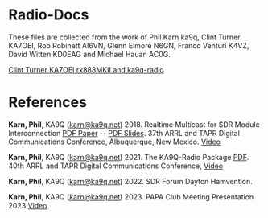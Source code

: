 # Radio-Docs

These files are collected from the work of Phil Karn ka9q, Clint Turner KA7OEI, Rob Robinett AI6VN, Glenn Elmore N6GN, Franco Venturi K4VZ, David Witten KD0EAG and Michael Hauan AC0G.

[Clint Turner KA7OEI rx888MKII and ka9q-radio](http://www.sdrutah.org/info/using_ka9q_radio_with_the_rx888.html)

# References

**Karn, Phil**, KA9Q (karn@ka9q.net) 2018. Realtime Multicast for SDR Module Interconnection [PDF Paper](References/dcc2018.pdf) -- [PDF Slides](https://files.tapr.org/meetings/DCC_2018/DCC2018-KA9Q-Multicast4SDR-Interconnect.pdf). 37th ARRL and TAPR Digital Communications Conference, Albuquerque, New Mexico. [Video](https://youtu.be/D1LYLDGknOY)

**Karn, Phil**, KA9Q (karn@ka9q.net) 2021. The KA9Q-Radio Package  [PDF](https://files.tapr.org/tech_docs/DCCpapers/DCC2021s%20pages%2041%20-%2053.pdf). 40th ARRL and TAPR Digital Communications Conference, [Video](https://www.youtube.com/watch?v=VrMoNnctrqo&t=13s)

**Karn, Phil**, KA9Q (karn@ka9q.net) 2022.  SDR Forum Dayton Hamvention. 

**Karn, Phil**, KA9Q (karn@ka9q.net) 2023.  PAPA Club Meeting Presentation 2023 [Video](https://youtu.be/7nhBFSGby2o)
